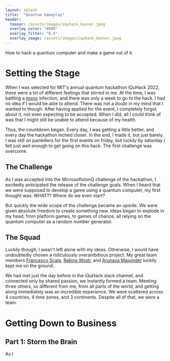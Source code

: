 ```yaml
---
layout: splash
title:  "Quantum Gameplay"
header:
  teaser: /assets/images/iquhack_banner.jpeg
  overlay_color: "#000"
  overlay_filter: "0.5"
  overlay_image: /assets/images/iquhack_banner.jpeg
---
```

How to hack a quantum computer and make a game out of it.

# Setting the Stage
When I was selected for MIT's annual quantum hackathon iQuHack 2022,
there were a lot of different feelings that stirred in me. At the time,
I was battling a [mono](https://en.wikipedia.org/wiki/Infectious_mononucleosis)
infection, and there was only a week to go to the hack. I had no idea if
I would be able to attend. There was not a doubt in my mind that I wanted
to though. After having applied for the event, I completely forgot about
it, not even expecting to be accepted. When I did, all I could think of
was that I might still be unable to attend because of my health.  

Thus, the countdown began. Every day, I was getting a little better, and
every day the hackathon inched closer. In the end, I made it, but just barely.
I was still on painkillers for the first events on friday, but luckily by saturday
I felt just well enough to get going on this hack. The first challenge was overcome.
## The Challenge
As I was accepted into the MicrosoftxIonQ challenge of the hackathon, I excitedly
anticipated the release of the challenge goals. When I heard that we were supposed to
develop a game using a quantum computer, my first thought was: WHAT?? Where do we even start?

But quickly the wide scope of the challenge became an upside. We were given absolute
freedom to create something new. Ideas began to explode in my head, from platform games, to
games of chance, all relying on the quantum computer as a random number generator.
## The Squad
Luckily though, I wasn't left alone with my ideas. Otherwise, I would have undoubtedly chosen a
ridiculously overambitious project. My great team members [Francesco Scala](https://www.linkedin.com/in/francesco-scala-839507211/),
[Rabins Wosti](https://www.linkedin.com/in/rabins-wosti-703107152/), and 
[Arunava Majumder](https://www.linkedin.com/in/arunava-majumder-33500a167/) luckily kept me on the ground.

We had met just the day before in the iQuHack slack channel, and connected only by shared passion,
we instantly formed a team. Meeting three others, so different from me, from all parts of the world,
and getting along immediately was an incredible experience. We were scattered across 4 countries, 4 time zones,
and 3 continents. Despite all of that, we were a team.

# Getting Down to Business

## Part 1: Storm the Brain
As I